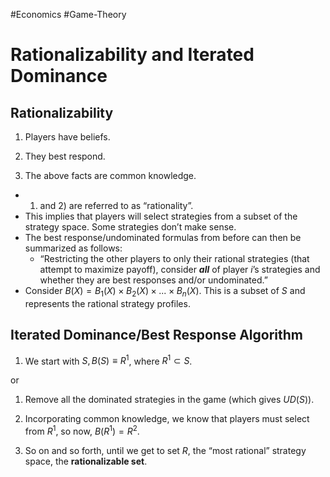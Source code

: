 #Economics #Game-Theory 
# Rationalizability and Iterated Dominance

## Rationalizability

1.  Players have beliefs.
    
2.  They best respond.
    
3.  The above facts are common knowledge.
    

-   1.  and 2) are referred to as “rationality”.
-   This implies that players will select strategies from a subset of the strategy space. Some strategies don’t make sense.
-   The best response/undominated formulas from before can then be summarized as follows:
    -   “Restricting the other players to only their rational strategies (that attempt to maximize payoff), consider _**all**_ of player $i$’s strategies and whether they are best responses and/or undominated.”
-   Consider $B(X) = B_1(X) \times B_2(X) \times ... \times B_n(X)$. This is a subset of $S$ and represents the rational strategy profiles.

## Iterated Dominance/Best Response Algorithm

1.  We start with $S, B(S) \equiv R^1$, where $R^1 \subset S$.

or

1.  Remove all the dominated strategies in the game (which gives $UD(S)$).
    
2.  Incorporating common knowledge, we know that players must select from $R^1$, so now, $B(R^1)=R^2$.
    
3.  So on and so forth, until we get to set $R$, the “most rational” strategy space, the **rationalizable set**.